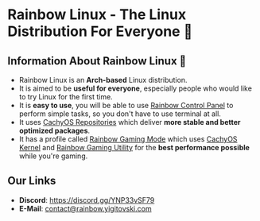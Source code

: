 # **Rainbow Linux** - The Linux Distribution For Everyone 🌈
## Information About Rainbow Linux 🌈
- Rainbow Linux is an **Arch-based** Linux distribution.
- It is aimed to be **useful for everyone**, especially people who would like to try Linux for the first time. 
- It is **easy to use**, you will be able to use [Rainbow Control Panel](https://github.com/rainbow-linux/rainbow-control-panel) to perform simple tasks, so you don't have to use terminal at all.
- It uses [CachyOS Repositories](https://github.com/CachyOS/linux-cachyos#cachyos-repositories) which deliver **more stable and better optimized packages**.
- It has a profile called [Rainbow Gaming Mode](https://github.com/rainbow-linux/rainbow-gaming-mode) which uses [CachyOS Kernel](https://github.com/CachyOS/linux-cachyos) and [Rainbow Gaming Utility](https://github.com/rainbow-linux/rainbow-gaming-utility) for the **best performance possible** while you're gaming.
## Our Links
- **Discord**: https://discord.gg/YNP33vSF79
- **E-Mail**: contact@rainbow.yigitovski.com
